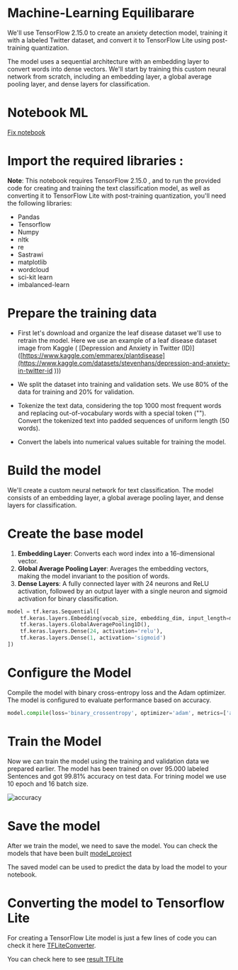 # Machine-Learning Equilibarare 

We'll use TensorFlow 2.15.0 to create an anxiety detection model, training it with a labeled Twitter dataset, and convert it to TensorFlow Lite using post-training quantization.

The model uses a sequential architecture with an embedding layer to convert words into dense vectors. We'll start by training this custom neural network from scratch, including an embedding layer, a global average pooling layer, and dense layers for classification.

# Notebook ML 
[Fix notebook](https://colab.research.google.com/drive/1F-_sa02ywLOaSHNZCtbcthbz6BQWMXH9#scrollTo=ba10a13c-8d82-4977-bd67-a01cc70c87dd)

# Import the required libraries :
**Note**: This notebook requires TensorFlow 2.15.0 , and to run the provided code for creating and training the text classification model, as well as converting it to TensorFlow Lite with post-training quantization, you'll need the following libraries:

* Pandas
* Tensorflow 
* Numpy
* nltk
* re
* Sastrawi
* matplotlib
* wordcloud
* sci-kit learn
* imbalanced-learn

# Prepare the training data

* First let's download and organize the leaf disease dataset we'll use to retrain the model. Here we use an example of a leaf disease dataset image from Kaggle ( [Depression and Anxiety in Twitter (ID)]([https://www.kaggle.com/emmarex/plantdisease](https://www.kaggle.com/datasets/stevenhans/depression-and-anxiety-in-twitter-id 
))) 
 
 * We split the dataset into training and validation sets. We use 80% of the data for training and 20% for validation.
 
 * Tokenize the text data, considering the top 1000 most frequent words and replacing out-of-vocabulary words with a special token ("<OOV>"). Convert the tokenized text into padded sequences of uniform length (50 words).
 
 * Convert the labels into numerical values suitable for training the model.
  
# Build the model

We'll create a custom neural network for text classification. The model consists of an embedding layer, a global average pooling layer, and dense layers for classification.

# Create the base model

1. **Embedding Layer**: Converts each word index into a 16-dimensional vector.
2. **Global Average Pooling Layer**: Averages the embedding vectors, making the model invariant to the position of words.
3. **Dense Layers**: A fully connected layer with 24 neurons and ReLU activation, followed by an output layer with a single neuron and sigmoid activation for binary classification.

```python
model = tf.keras.Sequential([
    tf.keras.layers.Embedding(vocab_size, embedding_dim, input_length=max_length),
    tf.keras.layers.GlobalAveragePooling1D(),
    tf.keras.layers.Dense(24, activation='relu'),
    tf.keras.layers.Dense(1, activation='sigmoid')
])
```

# Configure the Model 
Compile the model with binary cross-entropy loss and the Adam optimizer. The model is configured to evaluate performance based on accuracy.

```python
model.compile(loss='binary_crossentropy', optimizer='adam', metrics=['accuracy'])
```

# Train the Model 
Now we can train the model using the training and validation data we prepared earlier. The model has been trained on over 95.000 labeled Sentences and got 99.81% accuracy on test data. For trining model we use 10 epoch and 16 batch size.

![accuracy](https://github.com/Equilibrare/Machine-Learning/assets/90241150/5f6b6541-0638-470b-8b74-a3226dd1b30b)

# Save the model
After we train the model, we need to save the model. You can check the models that have been built [model_project](modelEquilibrare.h5)

The saved model can be used to predict the data by load the model to your notebook. 

# Converting the model to Tensorflow Lite

For creating a TensorFlow Lite model is just a few lines of code you can check it here [TFLiteConverter](https://www.tensorflow.org/api_docs/python/tf/lite/TFLiteConverter). 

You can check here to see [result TFLite](model.tflite)
